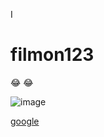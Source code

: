 I
# filmon123

:joy: :joy:

![image](https://upload.wikimedia.org/wikipedia/en/5/53/Arsenal_FC.svg)


[google](https://google.se)				
